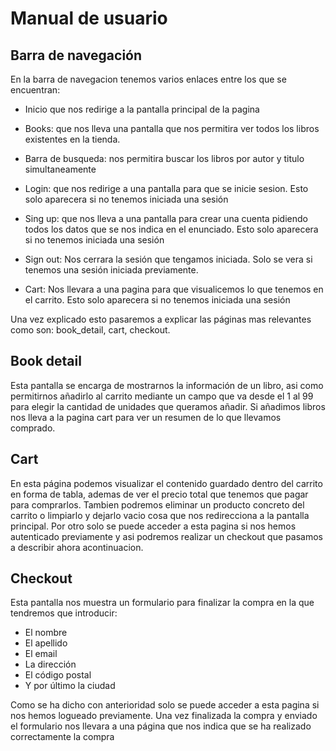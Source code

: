 # Manual de usuario

## Barra de navegación 

En la barra de navegacion tenemos varios enlaces entre los que se encuentran:

- Inicio que nos redirige a la pantalla principal de la pagina

- Books: que nos lleva una pantalla que nos permitira ver todos los libros existentes en la tienda.

- Barra de busqueda: nos permitira buscar los libros por autor y titulo simultaneamente

- Login: que nos redirige a una pantalla para que se inicie sesion. Esto solo aparecera si no tenemos iniciada una sesión

- Sing up: que nos lleva a una pantalla para crear una cuenta pidiendo todos los datos que se nos indica en el enunciado. Esto solo aparecera si no tenemos iniciada una sesión

- Sign out: Nos cerrara la sesión que tengamos iniciada. Solo se vera si tenemos una sesión iniciada previamente.

- Cart: Nos llevara a una pagina para que visualicemos lo que tenemos en el carrito. Esto solo aparecera si no tenemos iniciada una sesión

Una vez explicado esto pasaremos a explicar las páginas mas relevantes como son: book_detail, cart, checkout.

## Book detail 

Esta pantalla se encarga de mostrarnos la información de un libro, asi como permitirnos añadirlo al carrito mediante un campo que va desde el 1 al 99 para elegir la cantidad de unidades que queramos añadir. Si añadimos libros nos lleva a la pagina cart para ver un resumen de lo que llevamos comprado.

## Cart 

En esta página podemos visualizar el contenido guardado dentro del carrito en forma de tabla, ademas de ver el precio total que tenemos que pagar para comprarlos. Tambien podremos eliminar un producto concreto del carrito o limpiarlo y dejarlo vacio cosa que nos redirecciona a la pantalla principal. Por otro solo se puede acceder a esta pagina si nos hemos autenticado previamente y asi podremos realizar un checkout que pasamos a describir ahora acontinuacion.

## Checkout 

Esta pantalla nos muestra un formulario para finalizar la compra en la que tendremos que introducir: 
- El nombre
- El apellido
- El email
- La dirección
- El código postal
- Y por último la ciudad
  
Como se ha dicho con anterioridad solo se puede acceder a esta pagina si nos hemos logueado previamente. Una vez finalizada la compra y enviado el formulario nos llevara a una página que nos indica que se ha realizado correctamente la compra